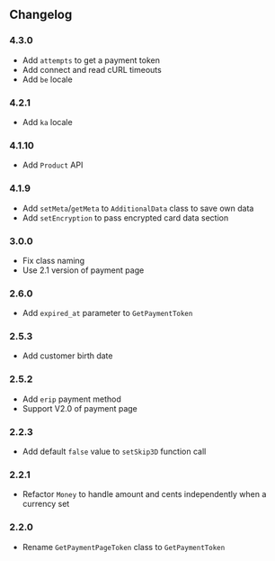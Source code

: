 ## Changelog

### 4.3.0

  * Add `attempts` to get a payment token
  * Add connect and read cURL timeouts
  * Add `be` locale

### 4.2.1

  * Add `ka` locale

### 4.1.10

  * Add `Product` API

### 4.1.9

  * Add `setMeta`/`getMeta` to `AdditionalData` class to save own data
  * Add `setEncryption` to pass encrypted card data section

### 3.0.0

  * Fix class naming
  * Use 2.1 version of payment page

### 2.6.0

  * Add `expired_at` parameter to `GetPaymentToken`

### 2.5.3

  * Add customer birth date

### 2.5.2

  * Add `erip` payment method
  * Support V2.0 of payment page

### 2.2.3

  * Add default `false` value to `setSkip3D` function call

### 2.2.1

  * Refactor `Money` to handle amount and cents independently when a
    currency set

### 2.2.0

  * Rename ``GetPaymentPageToken`` class to ``GetPaymentToken``
